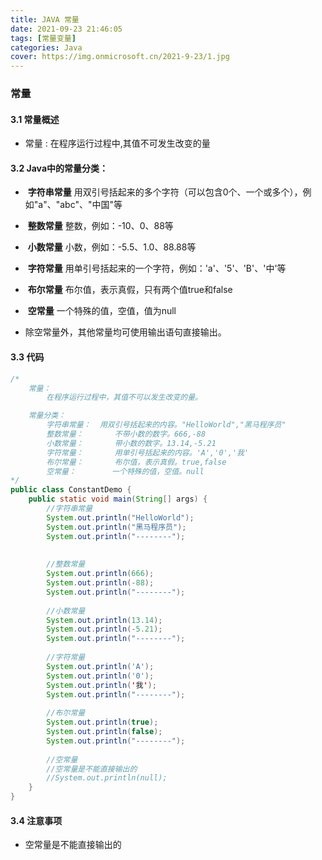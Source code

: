 ```yaml
---
title: JAVA 常量
date: 2021-09-23 21:46:05
tags: [常量变量]
categories: Java
cover: https://img.onmicrosoft.cn/2021-9-23/1.jpg
---
```


### 常量

#### 3.1 常量概述

- 常量 : 在程序运行过程中,其值不可发生改变的量

#### 3.2 Java中的常量分类：

- ​	**字符串常量**  用双引号括起来的多个字符（可以包含0个、一个或多个），例如"a"、"abc"、"中国"等
- ​	**整数常量**  整数，例如：-10、0、88等

- ​	**小数常量**  小数，例如：-5.5、1.0、88.88等

- ​	**字符常量**  用单引号括起来的一个字符，例如：'a'、'5'、'B'、'中'等

- ​	**布尔常量**  布尔值，表示真假，只有两个值true和false

- ​	**空常量**  一个特殊的值，空值，值为null

- 除空常量外，其他常量均可使用输出语句直接输出。

#### 3.3 代码

```java
/*
	常量：
		在程序运行过程中，其值不可以发生改变的量。

	常量分类：
		字符串常量：	用双引号括起来的内容。"HelloWorld","黑马程序员"
		整数常量：		不带小数的数字。666,-88
		小数常量：		带小数的数字。13.14,-5.21
		字符常量：		用单引号括起来的内容。'A','0','我'
		布尔常量：		布尔值，表示真假。true,false
		空常量：		一个特殊的值，空值。null
*/
public class ConstantDemo {
	public static void main(String[] args) {
		//字符串常量
		System.out.println("HelloWorld");
		System.out.println("黑马程序员");
		System.out.println("--------");
		
		
		//整数常量
		System.out.println(666);
		System.out.println(-88);
		System.out.println("--------");
		
		//小数常量
		System.out.println(13.14);
		System.out.println(-5.21);
		System.out.println("--------");
		
		//字符常量
		System.out.println('A');
		System.out.println('0');
		System.out.println('我');
		System.out.println("--------");
		
		//布尔常量
		System.out.println(true);
		System.out.println(false);
		System.out.println("--------");
		
		//空常量
		//空常量是不能直接输出的
		//System.out.println(null);
	}
}
```

#### 3.4 注意事项

- 空常量是不能直接输出的

